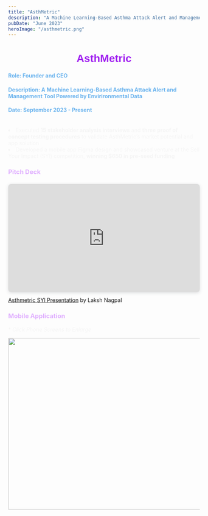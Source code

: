 ```yaml
---
title: "AsthMetric"
description: "A Machine Learning-Based Asthma Attack Alert and Management Tool"
pubDate: "June 2023"
heroImage: "/asthmetric.png"
---
```

<h1 style="text-align:center;color:#A020F0;font-family:Arial"><b>AsthMetric</b></h1>


<h4 style = "color:#6CB4EE;"> Role: Founder and CEO </h4>
<h4 style = "color:#6CB4EE;">Description: A Machine Learning-Based Asthma Attack Alert and Management Tool Powered by Envirironmental Data</h4>
<h4 style = "color:#6CB4EE;">Date: September 2023 - Present</h4><br>


<li style="color:#F5F5F5;">
Executed <b>15 stakeholder analysis interviews</b> and <b>three proof of concept testing procedures</b> to validate AsthMetric’s market potential and app solution
</li>

<li style="color:#F5F5F5;">Developed a mobile app Figma design and showcased venture at the Sell Your Impact (SYI) competition, <b>winning $650 in pre-seed funding</b></li>

<h3 style = "color:#E0B0FF;">Pitch Deck </h3>

<div style="position: relative; width: 100%; height: 0; padding-top: 56.2500%;
 padding-bottom: 0; box-shadow: 0 2px 8px 0 rgba(63,69,81,0.16); margin-top: 1.6em; margin-bottom: 0.9em; overflow: hidden;
 border-radius: 8px; will-change: transform;">
  <iframe loading="lazy" style="position: absolute; width: 100%; height: 100%; top: 0; left: 0; border: none; padding: 0;margin: 0;"
    src="https:&#x2F;&#x2F;www.canva.com&#x2F;design&#x2F;DAGA6k-VDuM&#x2F;V71MAo0r2l4TQcZWYb6_AQ&#x2F;view?embed" allowfullscreen="allowfullscreen" allow="fullscreen">
  </iframe>
</div>
<a href="https:&#x2F;&#x2F;www.canva.com&#x2F;design&#x2F;DAGA6k-VDuM&#x2F;V71MAo0r2l4TQcZWYb6_AQ&#x2F;view?utm_content=DAGA6k-VDuM&amp;utm_campaign=designshare&amp;utm_medium=embeds&amp;utm_source=link" target="_blank" rel="noopener">Asthmetric SYI Presentation</a> by Laksh Nagpal

<h3 style = "color:#E0B0FF;">Mobile Application </h3>
<p style="color:#F5F5F5;">* <i>Click Phone Screens to Enlarge</i></p>

<style>
    .img {
        width: 1000px;
        height: 450px;
    }

    .fullsize {
        border: 1px solid #272935;;
        z-index: 200;
        cursor: zoom-out;
        display: block;
        width: 1775px;
        max-width: 1200px;
        height: 700px;
        position: fixed;
        left: 230px;
        top: 35px;
    }    
</style>

</head>

<body>
    <div id="gallery">
    <img src="\AsthMetricapp.png" class="img" id="img1" onclick="change (this)">
</div>
    <script>
            function change (element) {
                element.classList.toggle("fullsize");
            }




